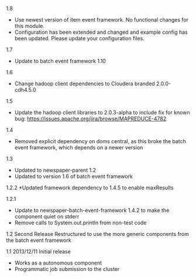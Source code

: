 1.8
* Use newest version of item event framework. No functional changes for this module.
* Configuration has been extended and changed and example config has been updated. Please update your configuration files.

1.7
* Update to batch event framework 1.10

1.6
* Change hadoop client dependencies to Cloudera branded 2.0.0-cdh4.5.0

1.5
* Update the hadoop client libraries to 2.0.3-alpha to include fix for known bug: https://issues.apache.org/jira/browse/MAPREDUCE-4782

1.4
* Removed explicit dependency on doms central, as this broke the batch event framework, which depends
on a newer version

1.3
* Updated to newspaper-parent 1.2
* Updated to version 1.6 of batch event framework

1.2.2
*Updated framework dependency to 1.4.5 to enable maxResults

1.2.1
* Update to newspaper-batch-event-framework 1.4.2 to make the component quiet on stderr
* Remove calls to System.out.println from non-test code

1.2
Second Release
Restructured to use the more generic components from the batch event framework

1.1 2013/12/11
Initial release
 - Works as a autonomous component
 - Programmatic job submission to the cluster
